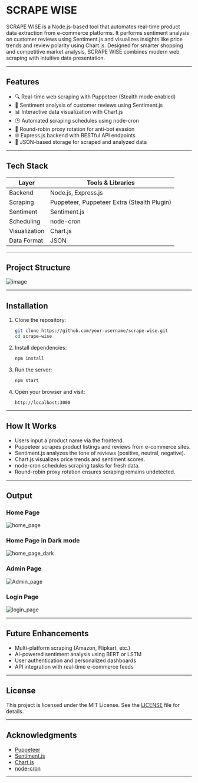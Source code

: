 # SCRAPE WISE

SCRAPE WISE is a Node.js-based tool that automates real-time product data extraction from e-commerce platforms. It performs sentiment analysis on customer reviews using Sentiment.js and visualizes insights like price trends and review polarity using Chart.js. Designed for smarter shopping and competitive market analysis, SCRAPE WISE combines modern web scraping with intuitive data presentation.
___
## Features

- 🔍 Real-time web scraping with Puppeteer (Stealth mode enabled)
- 💬 Sentiment analysis of customer reviews using Sentiment.js
- 📊 Interactive data visualization with Chart.js
- 🕒 Automated scraping schedules using node-cron
- 🔁 Round-robin proxy rotation for anti-bot evasion
- 🌐 Express.js backend with RESTful API endpoints
- 📁 JSON-based storage for scraped and analyzed data
___
## Tech Stack

| Layer         | Tools & Libraries                          |
|---------------|---------------------------------------------|
| Backend       | Node.js, Express.js                        |
| Scraping      | Puppeteer, Puppeteer Extra (Stealth Plugin)|
| Sentiment     | Sentiment.js                               |
| Scheduling    | node-cron                                  |
| Visualization | Chart.js                                   |
| Data Format   | JSON                                       |
___

## Project Structure

![image](https://github.com/user-attachments/assets/ccc838a7-c05a-40eb-b819-6f9fccc250d9)
___

## Installation

1. Clone the repository:
   ```bash
   git clone https://github.com/your-username/scrape-wise.git
   cd scrape-wise
   ```

2. Install dependencies:
   ```bash
   npm install
   ```

3. Run the server:
   ```bash
   npm start
   ```

4. Open your browser and visit:
   ```
   http://localhost:3000
   ```

 ___
## How It Works

- Users input a product name via the frontend.
- Puppeteer scrapes product listings and reviews from e-commerce sites.
- Sentiment.js analyzes the tone of reviews (positive, neutral, negative).
- Chart.js visualizes price trends and sentiment scores.
- node-cron schedules scraping tasks for fresh data.
- Round-robin proxy rotation ensures scraping remains undetected.
___
## Output
### Home Page
![home_page](https://github.com/user-attachments/assets/68fafaf3-8db2-4a91-aacd-ce41797660c5)
### Home Page in Dark mode
![home_page_dark](https://github.com/user-attachments/assets/b86e17e5-3dcb-41fe-8b8b-2b04e11dcf57)
### Admin Page
![Admin_page](https://github.com/user-attachments/assets/466b85e7-3a3e-48e3-8522-da3690c2c055)
### Login Page
![login_page](https://github.com/user-attachments/assets/eb0b3c57-1ea8-4850-8bc3-7e11fabfba63)
___

## Future Enhancements

-  Multi-platform scraping (Amazon, Flipkart, etc.)
-  AI-powered sentiment analysis using BERT or LSTM
-  User authentication and personalized dashboards
-  API integration with real-time e-commerce feeds
___

## License

This project is licensed under the MIT License. See the [LICENSE](LICENSE) file for details.
___

## Acknowledgments

- [Puppeteer](https://pptr.dev/)
- [Sentiment.js](https://github.com/thisandagain/sentiment)
- [Chart.js](https://www.chartjs.org/)
- [node-cron](https://www.npmjs.com/package/node-cron)

___

